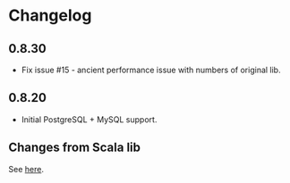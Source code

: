 # Changelog

## 0.8.30

* Fix issue #15 - ancient performance issue with numbers of original lib.

## 0.8.20

* Initial PostgreSQL + MySQL support.

## Changes from Scala lib

See [here](CHANGELOG-old.md).
